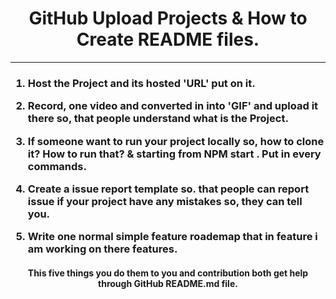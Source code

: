 <h1 align="center"> GitHub Upload Projects & How to Create README files.</h1>

---------
<h3>

1.  Host the Project and its hosted 'URL' put on it.

2.  Record, one video and converted in into 'GIF' and upload it there so, that people understand what is the Project.

3.  If someone want to run your project locally so, how to clone it? How to run that? & starting from NPM start . Put in every commands.

4.  Create a issue report template so. that people can report issue if your project have any mistakes so, they can tell you.

5.  Write one normal simple feature roademap that in feature i am working on there features.

</h3>

<h4 align="center">This five things you do them to you and contribution both get help through GitHub README.md file.</h4>
